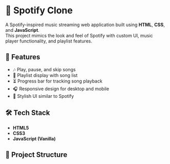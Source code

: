 # 🎵 Spotify Clone

A Spotify-inspired music streaming web application built using **HTML**, **CSS**, and **JavaScript**.  
This project mimics the look and feel of Spotify with custom UI, music player functionality, and playlist features.

## 🚀 Features
- 🎶 Play, pause, and skip songs
- 📜 Playlist display with song list
- ⏳ Progress bar for tracking song playback
- 🎧 Responsive design for desktop and mobile
- 🎨 Stylish UI similar to Spotify

## 🛠️ Tech Stack
- **HTML5**
- **CSS3**
- **JavaScript (Vanilla)**

## 📂 Project Structure
